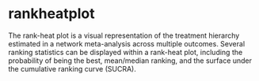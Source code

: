 # rankheatplot
The rank-heat plot is a visual representation of the treatment hierarchy estimated in a network meta-analysis across multiple outcomes. Several ranking statistics can be displayed within a rank-heat plot, including the probability of being the best, mean/median ranking, and the surface under the cumulative ranking curve (SUCRA). 
